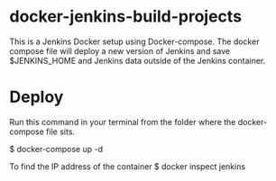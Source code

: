 # docker-jenkins-build-projects
This is a Jenkins Docker setup using Docker-compose.
The docker compose file will deploy a new version of Jenkins
and save $JENKINS_HOME and Jenkins data outside of the Jenkins container.  


# Deploy
 Run this command in your terminal from the folder where the docker-compose file sits.

 $ docker-compose up -d

 To find the IP address of the container
 $ docker inspect jenkins  

 
